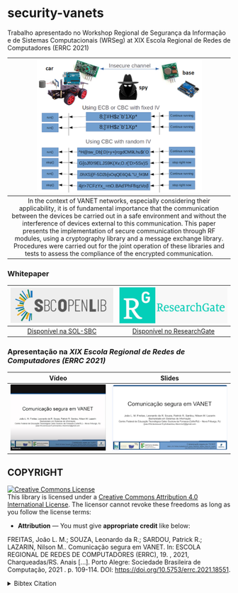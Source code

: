 # security-vanets
Trabalho apresentado no Workshop Regional de Segurança da Informação e de Sistemas Computacionais (WRSeg) at XIX Escola Regional de Redes de Computadores (ERRC 2021)

|![](.others/comparation.png)|
|:-:|
|In the context of VANET networks, especially considering their applicability, it is of fundamental importance that the communication between the devices be carried out in a safe environment and without the interference of devices external to this communication. This paper presents the implementation of secure communication through RF modules, using a cryptography library and a message exchange library. Procedures were carried out for the joint operation of these libraries and tests to assess the compliance of the encrypted communication.|

### Whitepaper
|[![](.others/sol.png)](https://doi.org/10.5753/errc.2021.18551)|[![](.others/researchGate.jpg)](https://www.researchgate.net/publication/355748000_Comunicacao_segura_em_VANET)|
|:----:|:----:|
|[Disponível na SOL-SBC](https://link.springer.com/chapter/10.1007/978-3-031-37616-0_29)|[Disponível no ResearchGate](https://www.researchgate.net/publication/372282731_An_IDE_to_Support_the_Development_of_Embedded_Multi-Agent_Systems)|

### Apresentação na _XIX Escola Regional de Redes de Computadores (ERRC 2021)_
|Vídeo|Slides|
|:-:|:-:|
|[![](.others/youtube.png)](https://youtu.be/6rAOstaiZbc)|[![](.others/slideshare.png)](https://pt.slideshare.net/slideshow/comunicacao-segura-em-vanet-apresentacao-errc-2021/272938268)|


## COPYRIGHT
<a rel="license" href="http://creativecommons.org/licenses/by/4.0/"><img alt="Creative Commons License" style="border-width:0" src="https://i.creativecommons.org/l/by/4.0/88x31.png" /></a><br />This library is licensed under a <a rel="license" href="http://creativecommons.org/licenses/by/4.0/">Creative Commons Attribution 4.0 International License</a>. The licensor cannot revoke these freedoms as long as you follow the license terms:

* __Attribution__ — You must give __appropriate credit__ like below:

FREITAS, João L. M.; SOUZA, Leonardo da R.; SARDOU, Patrick R.; LAZARIN, Nilson M.. Comunicação segura em VANET. In: ESCOLA REGIONAL DE REDES DE COMPUTADORES (ERRC), 19. , 2021, Charqueadas/RS. Anais [...]. Porto Alegre: Sociedade Brasileira de Computação, 2021 . p. 109-114. DOI: https://doi.org/10.5753/errc.2021.18551.

<details>
<summary>Bibtex Citation</summary>

```
@inproceedings{errc,
    author = {João Freitas and Leonardo Souza and Patrick Sardou and Nilson Lazarin},
    title = { Comunicação segura em VANET},
    booktitle = {Anais da XIX Escola Regional de Redes de Computadores},
    location = {Charqueadas/RS},
    year = {2021},
    keywords = {},
    issn = {0000-0000},
    pages = {109--114},
    publisher = {SBC},
    address = {Porto Alegre, RS, Brasil},
    doi = {10.5753/errc.2021.18551},
    url = {https://sol.sbc.org.br/index.php/errc/article/view/18551}
}

```	
</details>
